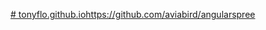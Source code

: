 [# tonyflo.github.io](https://github.com/aviabird/angularspree)https://github.com/aviabird/angularspree
